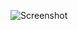 ![Screenshot](https://raw.githubusercontent.com/Cryakl/Ultimate-RAT-Collection/refs/heads/main/ProRat/ProRat%20v1.4/Screenshot.png)
